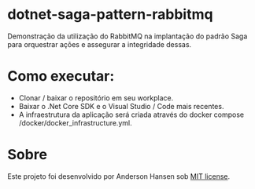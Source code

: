 # dotnet-saga-pattern-rabbitmq
Demonstração da utilização do RabbitMQ na implantação do padrão Saga para orquestrar ações e assegurar a integridade dessas.

# Como executar:
- Clonar / baixar o repositório em seu workplace.
- Baixar o .Net Core SDK e o Visual Studio / Code mais recentes.
- A infraestrutura da aplicação será criada através do docker compose /docker/docker_infrastructure.yml.

# Sobre
Este projeto foi desenvolvido por Anderson Hansen sob [MIT license](LICENSE).